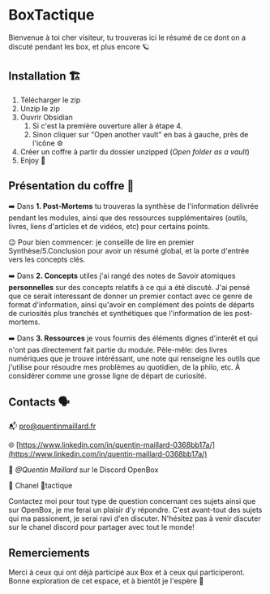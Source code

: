 # BoxTactique

Bienvenue à toi cher visiteur, tu trouveras ici le résumé de ce dont on a discuté pendant les box, et plus encore 🪐

## Installation 🏗️
1. Télécharger le zip
2. Unzip le zip
3. Ouvrir Obsidian
	1. Si c'est la première ouverture aller à étape 4.
	2. Sinon cliquer sur "Open another vault" en bas à gauche, près de l'icône ⚙️
4. Créer un coffre à partir du dossier unzipped (*Open folder as a vault*)
5. Enjoy 💫

## Présentation du coffre 🧱

➡️ Dans **1. Post-Mortems** tu trouveras la synthèse de l'information délivrée pendant les modules, ainsi que des ressources supplémentaires (outils, livres, liens d'articles et de vidéos, etc) pour certains points.

😉 Pour bien commencer: je conseille de lire en premier Synthèse/5.Conclusion pour avoir un résumé global, et la porte d'entrée vers les concepts clés.

➡️ Dans **2. Concepts** utiles j'ai rangé des notes de Savoir atomiques **personnelles** sur des concepts relatifs à ce qui a été discuté. 
J'ai pensé que ce serait interessant de donner un premier contact avec ce genre de format d'information, ainsi qu'avoir en complément des points de départs de curiosités plus tranchés et synthétiques que l'information de les post-mortems.

➡️ Dans **3. Ressources** je vous fournis des éléments dignes d'interêt et qui n'ont pas directement fait partie du module.
Pèle-mêle: des livres numériques que je trouve intéréssant, une note qui renseigne les outils que j'utilise pour résoudre mes problèmes au quotidien, de la philo, etc.
À considérer comme une grosse ligne de départ de curiosité.

## Contacts 🗣️
📬 pro@quentinmaillard.fr

🌐 [https://www.linkedin.com/in/quentin-maillard-0368bb17a/](https://www.linkedin.com/in/quentin-maillard-0368bb17a/)

💬 *@Quentin Maillard* sur le Discord OpenBox

💬 Chanel 🥋tactique

Contactez moi pour tout type de question concernant ces sujets ainsi que sur OpenBox, je me ferai un plaisir d'y répondre. 
C'est avant-tout des sujets qui ma passionent, je serai ravi d'en discuter. N'hésitez pas à venir discuter sur le chanel discord pour partager avec tout le monde!

## Remerciements
Merci à ceux qui ont déjà participé aux Box et à ceux qui participeront.
Bonne exploration de cet espace, et à bientôt je l'espère 💫
